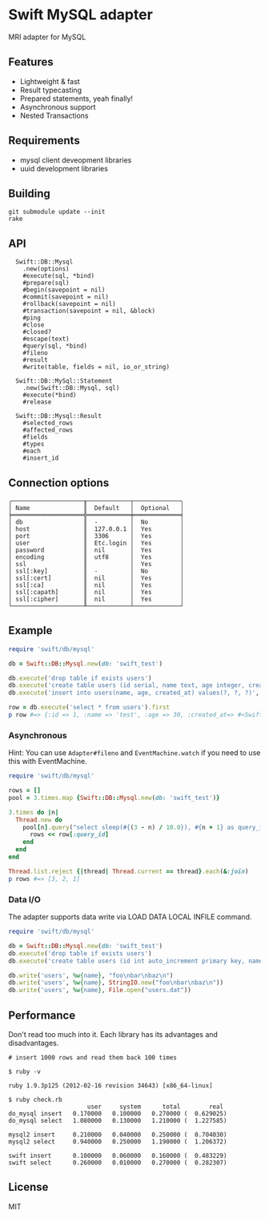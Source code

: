 # Swift MySQL adapter

MRI adapter for MySQL

## Features

* Lightweight & fast
* Result typecasting
* Prepared statements, yeah finally!
* Asynchronous support
* Nested Transactions

## Requirements

* mysql client deveopment libraries
* uuid development libraries

## Building

```
git submodule update --init
rake
```

## API

```
  Swift::DB::Mysql
    .new(options)
    #execute(sql, *bind)
    #prepare(sql)
    #begin(savepoint = nil)
    #commit(savepoint = nil)
    #rollback(savepoint = nil)
    #transaction(savepoint = nil, &block)
    #ping
    #close
    #closed?
    #escape(text)
    #query(sql, *bind)
    #fileno
    #result
    #write(table, fields = nil, io_or_string)

  Swift::DB::MySql::Statement
    .new(Swift::DB::Mysql, sql)
    #execute(*bind)
    #release

  Swift::DB::Mysql::Result
    #selected_rows
    #affected_rows
    #fields
    #types
    #each
    #insert_id
```

## Connection options

```
╭────────────────────╥────────────┬─────────────╮
│ Name               ║  Default   │  Optional   │
╞════════════════════╬════════════╪═════════════╡
│ db                 ║  -         │  No         │
│ host               ║  127.0.0.1 │  Yes        │
│ port               ║  3306      │  Yes        │
│ user               ║  Etc.login │  Yes        │
│ password           ║  nil       │  Yes        │
│ encoding           ║  utf8      │  Yes        │
│ ssl                ║            │  Yes        │
│ ssl[:key]          ║  -         │  No         │
│ ssl[:cert]         ║  nil       │  Yes        │
│ ssl[:ca]           ║  nil       │  Yes        │
│ ssl[:capath]       ║  nil       │  Yes        │
│ ssl[:cipher]       ║  nil       │  Yes        │
└────────────────────╨────────────┴─────────────┘
```

## Example

```ruby
require 'swift/db/mysql'

db = Swift::DB::Mysql.new(db: 'swift_test')

db.execute('drop table if exists users')
db.execute('create table users (id serial, name text, age integer, created_at datetime)')
db.execute('insert into users(name, age, created_at) values(?, ?, ?)', 'test', 30, Time.now.utc)

row = db.execute('select * from users').first
p row #=> {:id => 1, :name => 'test', :age => 30, :created_at=> #<Swift::DateTime>}
```

### Asynchronous

Hint: You can use `Adapter#fileno` and `EventMachine.watch` if you need to use this with EventMachine.

```ruby
require 'swift/db/mysql'

rows = []
pool = 3.times.map {Swift::DB::Mysql.new(db: 'swift_test')}

3.times do |n|
  Thread.new do
    pool[n].query("select sleep(#{(3 - n) / 10.0}), #{n + 1} as query_id") do |row|
      rows << row[:query_id]
    end
  end
end

Thread.list.reject {|thread| Thread.current == thread}.each(&:join)
p rows #=> [3, 2, 1]
```

### Data I/O

The adapter supports data write via LOAD DATA LOCAL INFILE command.

```ruby
require 'swift/db/mysql'

db = Swift::DB::Mysql.new(db: 'swift_test')
db.execute('drop table if exists users')
db.execute('create table users (id int auto_increment primary key, name text)')

db.write('users', %w{name}, "foo\nbar\nbaz\n")
db.write('users', %w{name}, StringIO.new("foo\nbar\nbaz\n"))
db.write('users', %w{name}, File.open("users.dat"))
```

## Performance

Don't read too much into it. Each library has its advantages and disadvantages.

```
# insert 1000 rows and read them back 100 times

$ ruby -v

ruby 1.9.3p125 (2012-02-16 revision 34643) [x86_64-linux]

$ ruby check.rb
                      user     system      total        real
do_mysql insert   0.170000   0.100000   0.270000 (  0.629025)
do_mysql select   1.080000   0.130000   1.210000 (  1.227585)

mysql2 insert     0.210000   0.040000   0.250000 (  0.704030)
mysql2 select     0.940000   0.250000   1.190000 (  1.206372)

swift insert      0.100000   0.060000   0.160000 (  0.483229)
swift select      0.260000   0.010000   0.270000 (  0.282307)
```

## License

MIT
